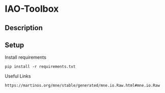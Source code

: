 # IAO-Toolbox

## Description

## Setup

Install requirements
    
    pip install -r requirements.txt 

Useful Links
    
    https://martinos.org/mne/stable/generated/mne.io.Raw.html#mne.io.Raw